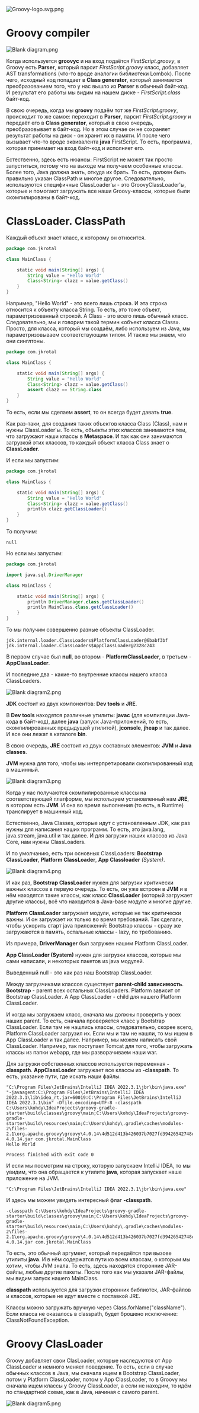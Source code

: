 ![Groovy-logo.svg.png](src%2Fmain%2Fresources%2Fphoto%2FGroovy-logo.svg.png)

# Groovy compiler

![Blank diagram.png](src%2Fmain%2Fresources%2Fphoto%2FBlank%20diagram.png)

Когда используется **groovyc** и на вход подаётся *FirstScript.groovy*, в Groovy есть **Parser**, который парсит
*FirstScript.groovy* класс, добавляет AST transformations (что-то вроде аналогии библиотеки Lombok). После чего,
исходный код попадает в **Class generator**, который занимается преобразованием того, что у нас вышло из **Parser** в
обычный байт-код. И результат его работы мы видим на нашем диске - *FirstScript.class* байт-код.

В свою очередь, когда мы **groovy** подаём тот же *FirstScript.groovy*, происходит то же самое: переходит в **Parser**,
парсит *FirstScript.groovy* и передаёт его в **Class generator**, который в свою очередь, преобразовывает в байт-код.
Но в этом случае он не сохраняет результат работы на диск - он хранит их в памяти. И после чего вызывает что-то вроде
эквивалента **java** FirstScript. То есть, программа, которая принимает на вход байт-код и исполняет его.

Естественно, здесь есть нюансы: FirstScript не может так просто запуститься, потому что на выходе мы получаем особенные
классы. Более того, Java должна знать, откуда их брать. То есть, должен быть правильно указан ClassPath и многое другое.
Следовательно, используются специфичные ClassLoader'ы - это GroovyClassLoader'ы, которые и помогают загружать все наши
Groovy-классы, которые были скомпилированы в байт-код.

# ClassLoader. ClassPath

Каждый объект знает класс, к которому он относится.

```groovy
package com.jkrotal

class MainClass {

    static void main(String[] args) {
        String value = "Hello World"
        Class<String> clazz = value.getClass()
    }
}
```

Например, "Hello World" - это всего лишь строка. И эта строка относится к объекту класса String. То есть, это тоже
объект, параметризованный строкой. А Class - это всего лишь обычный класс. Следовательно, мы и говорим такой термин
«объект класса Class». Просто, для класса, который мы создаём, либо используем из Java, мы параметризовываем
соответствующим типом. И также мы знаем, что они синглтоны.

```groovy
package com.jkrotal

class MainClass {

    static void main(String[] args) {
        String value = "Hello World"
        Class<String> clazz = value.getClass()
        assert clazz == String.class
    }
}
```

То есть, если мы сделаем **assert**, то он всегда будет давать **true**.

Как раз-таки, для создания таких объектов класса Class (Class<String>), нам и нужны ClassLoader'ы. То есть, объекты этих
классов занимаются тем, что загружают наши классы в **Metaspace**. И так как они занимаются загрузкой этих классов, то
каждый объект класса Class знает о **ClassLoader**.

И если мы запустим:

```groovy
package com.jkrotal

class MainClass {

    static void main(String[] args) {
        String value = "Hello World"
        Class<String> clazz = value.getClass()
        println clazz.getClassLoader()
    }
}
```

То получим:

```text
null
```

Но если мы запустим:

```groovy
package com.jkrotal

import java.sql.DriverManager

class MainClass {

    static void main(String[] args) {
        println DriverManager.class.getClassLoader()
        println MainClass.class.getClassLoader()
    }
}
```

То мы получим совершенно разные объекты ClassLoader.

```text
jdk.internal.loader.ClassLoaders$PlatformClassLoader@6babf3bf
jdk.internal.loader.ClassLoaders$AppClassLoader@2328c243
```

В первом случае был **null**, во втором - **PlatformClassLoader**, в третьем - **AppClassLoader**.

И последние два - какие-то внутренние классы нашего класса ClassLoaders.

![Blank diagram2.png](src%2Fmain%2Fresources%2Fphoto%2FBlank%20diagram2.png)

**JDK** состоит из двух компонентов: **Dev tools** и **JRE**.

В **Dev tools** находятся различные утилиты: **javac** (для компиляции Java-кода в байт-код), далее **java** (запуск
Java-приложений, то есть, скомпилированных предыдущей утилитой), **jconsole**, **jheap** и так далее. И все они лежат
в каталоге **bin**.

В свою очередь, **JRE** состоит из двух составных элементов: **JVM** и **Java classes**.

**JVM** нужна для того, чтобы мы интерпретировали скопилированный код в машинный.

![Blank diagram3.png](src%2Fmain%2Fresources%2Fphoto%2FBlank%20diagram3.png)

Когда у нас получаются скомпилированные классы на соответствующей платформе, мы используем установленный нам **JRE**,
в котором есть **JVM**. И она во время выполнения (то есть, в Runtime) транслирует в машинный код.

Естественно, Java Classes, которые идут с установленным JDK, как раз нужны для написания наших программ. То есть, это
java.lang, java.stream, java.util и так далее. И для загрузки наших классов из Java Core, нам нужны ClassLoaders.

И по умолчанию, есть три основных ClassLoaders: **Bootstrap ClassLoader**, **Platform ClassLoader**, **App Classloader**
*(System)*.

![Blank diagram4.png](src%2Fmain%2Fresources%2Fphoto%2FBlank%20diagram4.png)

И как раз, **Bootstrap ClassLoader** нужен для загрузки критически важных классов в первую очередь. То есть, он уже
встроен в **JVM** и в нём находятся такие классы, как класс **ClassLoader** (который загружает другие классы), всё что
находится в Java-base модуле и многие другие.

**Platform ClassLoader** загружает модули, которые не так критически важны. И он загружает их только во время
требований. Так сделали, чтобы ускорить старт java приложений: Bootstrap классы - сразу же загружаются в память,
остальные классы - lazy, по требованию.

Из примера, **DriverManager** был загружен нашим Platform ClassLoader.

**App ClassLoader (System)** нужен для загрузки классов, которые мы сами написали, и некоторых пакетов из java модулей.

Выведенный null - это как раз наш Bootstrap ClassLoader.

Между загрузчиками классов существует **parent-child зависимость**. **Bootstrap** - parent всех остальных ClassLoaders.
Platform зависит от Bootstrap ClassLoader. А App ClassLoader - child для нашего Platform ClassLoader.

И когда мы загружаем класс, сначала мы должны проверить у всех наших parent. То есть, сначала проверяется класс у
Bootstrap ClassLoader. Если там не нашлись классы, следовательно, скорее всего, Platform ClassLoader загрузил их. Если
мы и там не нашли, то мы ищем в App ClassLoader и так далее. Например, мы можем написать свой ClassLoader. Например, так
поступает Tomcat для того, чтобы загружать классы из папки webapp, где мы разворачиваем наши war.

Для загрузки собственных классов используется переменная **-classpath**. **AppClassLoader** загружает все классы из
**-classpath**. То есть, указание пути, где искать наши файлы.

```text
"C:\Program Files\JetBrains\IntelliJ IDEA 2022.3.1\jbr\bin\java.exe" "-javaagent:C:\Program Files\JetBrains\IntelliJ IDEA 2022.3.1\lib\idea_rt.jar=60019:C:\Program Files\JetBrains\IntelliJ IDEA 2022.3.1\bin" -Dfile.encoding=UTF-8 -classpath C:\Users\kohdy\IdeaProjects\groovy-gradle-starter\build\classes\groovy\main;C:\Users\kohdy\IdeaProjects\groovy-gradle-starter\build\resources\main;C:\Users\kohdy\.gradle\caches\modules-2\files-2.1\org.apache.groovy\groovy\4.0.14\4d512d413b426037b7027fd39426542748ed4581\groovy-4.0.14.jar com.jkrotal.MainClass
Hello World

Process finished with exit code 0

```

И если мы посмотрим на строку, которую запускаем IntelliJ IDEA, то мы увидим, что она обращается к утилите **java**,
которая запускает наше приложение на JVM.

```text
"C:\Program Files\JetBrains\IntelliJ IDEA 2022.3.1\jbr\bin\java.exe"
```

И здесь мы можем увидеть интересный флаг **-classpath**.

```text
-classpath C:\Users\kohdy\IdeaProjects\groovy-gradle-starter\build\classes\groovy\main;C:\Users\kohdy\IdeaProjects\groovy-gradle-starter\build\resources\main;C:\Users\kohdy\.gradle\caches\modules-2\files-2.1\org.apache.groovy\groovy\4.0.14\4d512d413b426037b7027fd39426542748ed4581\groovy-4.0.14.jar com.jkrotal.MainClass
```

То есть, это обычный аргумент, который передаётся при вызове утилиты **java**. И в нём содержатся пути ко всем классам,
о которым мы хотим, чтобы JVM знала. То есть, здесь находятся сторонние JAR-файлы, любые другие пакеты. После того как 
мы указали JAR-файлы, мы видим запуск нашего MainClass.

**classpath** используется для загрузки сторонних библиотек, JAR-файлов и классов, которые не идут вместе с поставкой 
JRE. 

Классы можно загружать вручную через Class.forName("className"). Если класса не оказалось в classpath, будет брошено 
исключение: ClassNotFoundException.

# Groovy ClasLoader

Groovy добавляет свои ClasLoader, которые наследуются от App ClassLoader и немного меняет поведение. То есть, если в 
случае обычных классов в Java, мы сначала ищем в Bootstrap ClassLoader, потом у Platform ClassLoader, потом у
App ClassLoader, то в Groovy мы сначала ищем классы у Groovy ClassLoader, а если не находим, то идём по стандартной 
схеме, как в Java, начиная с самого parent.

![Blank diagram5.png](src%2Fmain%2Fresources%2Fphoto%2FBlank%20diagram5.png)